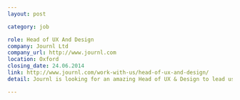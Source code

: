 ```yaml
---
layout: post

category: job

role: Head of UX And Design
company: Journl Ltd
company_url: http://www.journl.com
location: Oxford
closing_date: 24.06.2014
link: http://www.journl.com/work-with-us/head-of-ux-and-design/
detail: Journl is looking for an amazing Head of UX & Design to lead user experience and design for our ground breaking and unique online consumer product, and help us take it to a global audience.

---
```

